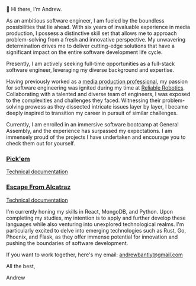 👋 Hi there, I’m Andrew. 

As an ambitious software engineer, I am fueled by the boundless possibilities that lie ahead. With six years of invaluable experience in media production, I possess a distinctive skill set that allows me to approach problem-solving from a fresh and innovative perspective. My unwavering determination drives me to deliver cutting-edge solutions that have a significant impact on the entire software development life cycle.

Presently, I am actively seeking full-time opportunities as a full-stack software engineer, leveraging my diverse background and expertise.

Having previously worked as a [media production professional](https://andrewbantly.me/), my passion for software engineering was ignited during my time at [Reliable Robotics](https://reliable.co/). Collaborating with a talented and diverse team of engineers, I was exposed to the complexities and challenges they faced. Witnessing their problem-solving prowess as they dissected intricate issues layer by layer, I became deeply inspired to transition my career in pursuit of similar challenges.

Currently, I am enrolled in an immersive software bootcamp at General Assembly, and the experience has surpassed my expectations. I am immensely proud of the projects I have undertaken and encourage you to check them out for yourself.

### [Pick'em](https://pickem.herokuapp.com/)
[Technical documentation](https://github.com/andrewbantly/pickem#pickem)

### [Escape From Alcatraz](https://andrewbantly.github.io/Escape-From-Alcatraz/)
[Technical documentation](https://github.com/andrewbantly/Escape-From-Alcatraz#escape-from-alcatraz)

I'm currently honing my skills in React, MongoDB, and Python. Upon completing my studies, my intention is to apply and further develop these languages while also venturing into unexplored technological realms. I'm particularly excited to delve into emerging technologies such as Rust, Go, Phoenix, and Flask, as they offer immense potential for innovation and pushing the boundaries of software development.

If you want to work together, here's my email:
andrewbantly@gmail.com

All the best,

Andrew
